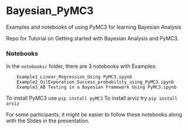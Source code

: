 # Bayesian_PyMC3

Examples and notebooks of using PyMC3 for learning Bayesian Analysis

Repo for Tutorial on Getting started with Bayesian Analysis and PyMC3.

### Notebooks
In the `notebooks/` folder, there are 3 notebooks with Examples:

        Example1_Linear_Regression_Using PyMC3.ipynb
        Example2_OilExporation_Success_probability_using_PyMC3.ipynb
        Example3_AB Testing in a Bayesian Framework Using PyMC3.ipynb



To install PyMC3 use `pip install pyMC3`
To install arviz try `pip install arviz`

For some participants, it might be easier to follow these notebooks along with the Slides in the presentation.

